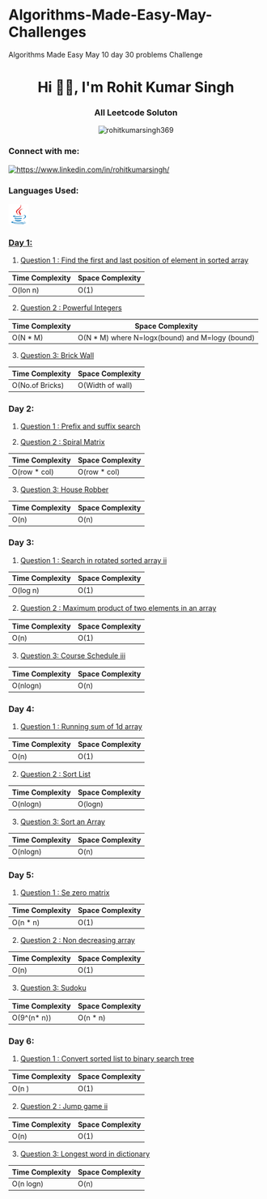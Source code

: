 # Algorithms-Made-Easy-May-Challenges
Algorithms Made Easy May 10 day 30 problems Challenge

<h1 align="center">Hi 👨‍🎓, I'm Rohit Kumar Singh</h1>

<h3 align="center">All Leetcode Soluton</h3>
<p align="center"> <img src="https://komarev.com/ghpvc/?username=rohitkumarsingh369&label=Visit%20&color=0e75b6&style=flat" alt="rohitkumarsingh369" /> </p>
<h3 align="left">Connect with me:</h3>
<p align="left">
<a href="https://www.linkedin.com/in/rohitkumarsingh/" target="blank"><img align="center" src="https://image.flaticon.com/icons/png/512/174/174857.png" alt="https://www.linkedin.com/in/rohitkumarsingh/" height="40" width="40" /></a>
</p>
 
 
<h3 align="left">Languages Used:</h3>
<img src="https://raw.githubusercontent.com/devicons/devicon/master/icons/java/java-original.svg" alt="java" width="40" height="40"/> </a> <a href="https://developer.mozilla.org/en-US/docs/Web/JavaScript" target="_blank">
 
 <h3>Day 1: </h3>

1. [Question 1 : Find the first and last position of element in sorted array](https://github.com/Rohitkumarsingh369/Algorithms-Made-Easy-May-Challenges/tree/main/find-first-and-last-position-of-element-in-sorted-array)<br/>

 | Time Complexity  | Space Complexity |
| ------------- | ------------- |
| O(lon n)  | O(1)  |

2. [Question 2 : Powerful Integers](https://github.com/Rohitkumarsingh369/Algorithms-Made-Easy-May-Challenges/tree/main/powerful-integers)<br/>

 | Time Complexity  | Space Complexity |
| ------------- | ------------- |
| O(N * M) | O(N * M) where N=logx(bound) and M=logy (bound)  |
3. [Question 3: Brick Wall](https://github.com/Rohitkumarsingh369/Algorithms-Made-Easy-May-Challenges/tree/main/brick-wall)<br/>

 | Time Complexity  | Space Complexity |
| ------------- | ------------- |
| O(No.of Bricks) | O(Width of wall)  |
 
<h3>Day 2: </h3>

1. [Question 1 : Prefix and suffix search](https://github.com/Rohitkumarsingh369/Algorithms-Made-Easy-May-Challenges/tree/main/prefix-and-suffix-search)<br/>


2. [Question 2 : Spiral Matrix](https://github.com/Rohitkumarsingh369/Algorithms-Made-Easy-May-Challenges/tree/main/spiral-matrix)<br/>

 | Time Complexity  | Space Complexity |
| ------------- | ------------- |
| O(row * col) | O(row * col)  |
3. [Question 3: House Robber](https://github.com/Rohitkumarsingh369/Algorithms-Made-Easy-May-Challenges/tree/main/house-robber)<br/>

 | Time Complexity  | Space Complexity |
| ------------- | ------------- |
| O(n) | O(n)  |
 
 <h3>Day 3: </h3>

1. [Question 1 : Search in rotated sorted array ii](https://github.com/Rohitkumarsingh369/Algorithms-Made-Easy-May-Challenges/tree/main/search-in-rotated-sorted-array-ii)<br/>

 | Time Complexity  | Space Complexity |
| ------------- | ------------- |
| O(log n)  | O(1)  |

2. [Question 2 : Maximum product of two elements in an array](https://github.com/Rohitkumarsingh369/Algorithms-Made-Easy-May-Challenges/tree/main/maximum-product-of-two-elements-in-an-array)<br/>

 | Time Complexity  | Space Complexity |
| ------------- | ------------- |
| O(n)  | O(1)  |
3. [Question 3: Course Schedule iii](https://github.com/Rohitkumarsingh369/Algorithms-Made-Easy-May-Challenges/tree/main/course-schedule-iii)<br/>

 | Time Complexity  | Space Complexity |
| ------------- | ------------- |
| O(nlogn) | O(n)  |

<h3>Day 4: </h3>

1. [Question 1 : Running sum of 1d array](https://github.com/Rohitkumarsingh369/Algorithms-Made-Easy-May-Challenges/tree/main/running-sum-of-1d-array)<br/>

 | Time Complexity  | Space Complexity |
| ------------- | ------------- |
| O(n)  | O(1)  |

2. [Question 2 : Sort List](https://github.com/Rohitkumarsingh369/Algorithms-Made-Easy-May-Challenges/tree/main/sort-list)<br/>

 | Time Complexity  | Space Complexity |
| ------------- | ------------- |
| O(nlogn)  | O(logn)  |
3. [Question 3: Sort an Array](https://github.com/Rohitkumarsingh369/Algorithms-Made-Easy-May-Challenges/tree/main/sort-an-array)<br/>

 | Time Complexity  | Space Complexity |
| ------------- | ------------- |
| O(nlogn) | O(n)  |

<h3>Day 5: </h3>

1. [Question 1 : Se zero matrix](https://github.com/Rohitkumarsingh369/Algorithms-Made-Easy-May-Challenges/tree/main/set-matrix-zeroes)<br/>

 | Time Complexity  | Space Complexity |
| ------------- | ------------- |
| O(n * n)  | O(1)  |

2. [Question 2 : Non decreasing array](https://github.com/Rohitkumarsingh369/Algorithms-Made-Easy-May-Challenges/tree/main/non-decreasing-array)<br/>

 | Time Complexity  | Space Complexity |
| ------------- | ------------- |
| O(n)  | O(1)  |
3. [Question 3: Sudoku](https://github.com/Rohitkumarsingh369/Algorithms-Made-Easy-May-Challenges/tree/main/sudoku-solver)<br/>

 | Time Complexity  | Space Complexity |
| ------------- | ------------- |
| O(9^(n* n)) | O(n * n)  |

<h3>Day 6: </h3>

1. [Question 1 : Convert sorted list to binary search tree](https://github.com/Rohitkumarsingh369/Algorithms-Made-Easy-May-Challenges/tree/main/convert-sorted-list-to-binary-search-tree)<br/>

 | Time Complexity  | Space Complexity |
| ------------- | ------------- |
| O(n )  | O(1)  |

2. [Question 2 : Jump game ii](https://github.com/Rohitkumarsingh369/Algorithms-Made-Easy-May-Challenges/tree/main/jump-game-ii)<br/>

 | Time Complexity  | Space Complexity |
| ------------- | ------------- |
| O(n)  | O(1)  |
3. [Question 3: Longest word in dictionary](https://github.com/Rohitkumarsingh369/Algorithms-Made-Easy-May-Challenges/tree/main/longest-word-in-dictionary)<br/>

 | Time Complexity  | Space Complexity |
| ------------- | ------------- |
| O(n logn) | O(n)  |

